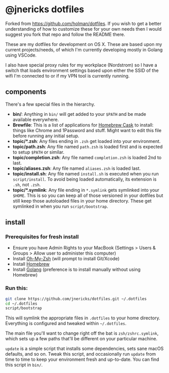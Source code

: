 # @jnericks dotfiles

Forked from https://github.com/holman/dotfiles. If you wish to get a better understanding of how to customize these for your own needs then I would suggest you fork that repo and follow the README there.

These are my dotfiles for development on OS X. These are based upon my current projects/needs, of which I'm currently developing mostly in Golang using VSCode.

I also have special proxy rules for my workplace (Nordstrom) so I have a switch that loads environment settings based upon either the SSID of the wifi I'm connected to or if my VPN tool is currently running.

## components

There's a few special files in the hierarchy.

- **bin/**: Anything in `bin/` will get added to your `$PATH` and be made available everywhere.
- **Brewfile**: This is a list of applications for [Homebrew Cask](http://caskroom.io) to install: things like Chrome and 1Password and stuff. Might want to edit this file before running any initial setup.
- **topic/\*.zsh**: Any files ending in `.zsh` get loaded into your environment.
- **topic/path.zsh**: Any file named `path.zsh` is loaded first and is expected to setup `$PATH` or similar.
- **topic/completion.zsh**: Any file named `completion.zsh` is loaded 2nd to last.
- **topic/aliases.zsh**: Any file named `aliases.zsh` is loaded last.
- **topic/install.sh**: Any file named `install.sh` is executed when you run `script/install`. To avoid being loaded automatically, its extension is `.sh`, not `.zsh`.
- **topic/\*.symlink**: Any file ending in `*.symlink` gets symlinked into your `$HOME`. This is so you can keep all of those versioned in your dotfiles but still keep those autoloaded files in your home directory. These get symlinked in when you run `script/bootstrap`.

## install

### Prerequisites for fresh install
* Ensure you have Admin Rights to your MacBook (Settings > Users & Groups > Allow user to administer this computer)
* Install [Oh-My-Zsh](https://github.com/robbyrussell/oh-my-zsh) (will prompt to install Git/Xcode)
* Install [Homebrew](https://brew.sh/)
* Install [Golang](https://golang.org/dl/) (preference is to install manually without using Homebrew)

### Run this:

```sh
git clone https://github.com/jnericks/dotfiles.git ~/.dotfiles
cd ~/.dotfiles
script/bootstrap
```

This will symlink the appropriate files in `.dotfiles` to your home directory. Everything is configured and tweaked within `~/.dotfiles`.

The main file you'll want to change right off the bat is `zsh/zshrc.symlink`, which sets up a few paths that'll be different on your particular machine.

`update` is a simple script that installs some dependencies, sets sane macOS defaults, and so on. Tweak this script, and occasionally run `update` from time to time to keep your environment fresh and up-to-date. You can find this script in `bin/`.
